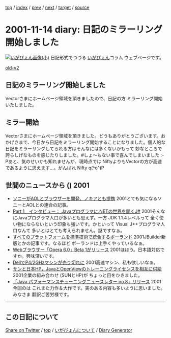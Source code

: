 [top](../index.html) 
 / [index](index.html) 
 / [prev](https://igapyon.github.io/diary/2001/ig011113.html) 
 / [next](https://igapyon.github.io/diary/2001/ig011115.html) 
 / [target](https://igapyon.github.io/diary/2001/ig011114.html) 
 / [source](https://github.com/igapyon/diary/blob/gh-pages/2001/ig011114.html.src.md) 

2001-11-14 diary: 日記のミラーリング開始しました
=====================================================================================================
[![いがぴょん画像(小)](https://igapyon.github.io/diary/images/iga200306s.jpg "いがぴょん")](https://igapyon.github.io/diary/memo/memoigapyon.html) 日記形式でつづる [いがぴょん](https://igapyon.github.io/diary/memo/memoigapyon.html)コラム ウェブページです。

[old-v2](ig011114-orig.html)

## 日記のミラーリング開始しました

Vectorさまにホームページ領域を頂きましたので、日記の方 ミラーリング開始いたしました。


## ミラー開始

Vectorさまにホームページ領域を頂きました。どうもありがとうございます。おかげさまで、今日から日記をミラーリング開始することになりました。個人的な日記をミラーリングしてられる方はそんなには多くないかもって 妙なところで誇らしげなものを感じたりしました。#しょ～もない事で喜んでしまいました :-Pあと、気のせいかも知れませんが、現時点では NiftyよりもVectorの方が高速であるように思えます…。がんばれ
Nifty q(^o^)P

## 世間のニュースから () 2001

* [ソニーがAOLとブラウザーを開発、ノキアとも提携](http://cnet.sphere.ne.jp/News/2001/Item/011113-7.html)  2001とても気になるソニーとAOLとの連合の記事。
* [Part 1　インタビュー： Javaプログラマに.NETの世界を開くJ#](http://www.atmarkit.co.jp/fdotnet/special/jsb1_intvw/jsb1_intvw_01.html)  2001そんなにJavaプログラマ人口が多いとも思えず。一方 JDK 1.1.4レベルって 全く使い物にならないという印象も強いです。かといって Visual J++プログラマ人口なんて 多いとはとても考えられません。謎ですなぁ。
* [すべてのプラットフォームを標準技術で統合するボーランド](http://www.zdnet.co.jp/enterprise/0111/13/01111305.html)  2001JBuilder新版とかの記事です。なるほど ボーランドは上手くやっているなぁ。
* [Webブラウザー「Opera 6.0」Beta 1がリリース](http://www.forest.impress.co.jp/article/2001/11/14/opera60beta.html)  2001ほほう。日本語対応ですか。興味深いです。
* [DellでP4/2GHzマシンが売り切れに](http://www.zdnet.co.jp/news/0111/14/b_1113_03.html)  2001高速マシン、私も欲しいなぁ。
* [サンと日本HP，JavaとOpenViewのトレーニングライセンスを相互に供給](http://www.zdnet.co.jp/enterprise/0111/13/01111313.html)  2001企業の組み合わせ (SUNとHP)が ちょっと目をひきました。
* [「Java パフォーマンスチューニングニュースレター no.8」リリース](http://www.hatena.org/JavaPerformanceTuning/newsletter008.html)  2001今回のは これまた力作＆大作です。実のある内容も多いように思いました。みなさま 翻訳ご苦労様です。

----------------------------------------------------------------------------------------------------

## この日記について

[Share on Twitter](https://twitter.com/intent/tweet?hashtags=igapyon%2Cdiary%2C%E3%81%84%E3%81%8C%E3%81%B4%E3%82%87%E3%82%93&text=%E6%97%A5%E8%A8%98%E3%81%AE%E3%83%9F%E3%83%A9%E3%83%BC%E3%83%AA%E3%83%B3%E3%82%B0%E9%96%8B%E5%A7%8B%E3%81%97%E3%81%BE%E3%81%97%E3%81%9F&url=https%3A%2F%2Figapyon.github.io%2Fdiary%2F2001%2Fig011114.html) / [top](../index.html) / [いがぴょんについて](https://igapyon.github.io/diary/memo/memoigapyon.html) / [Diary Generator](https://github.com/igapyon/igapyonv3)
